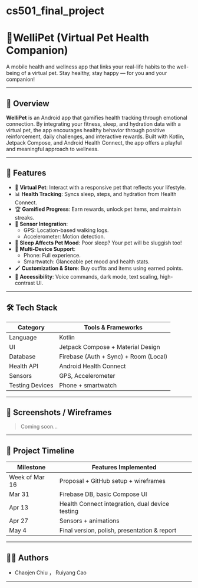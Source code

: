 # cs501_final_project
# 🐾WelliPet (Virtual Pet Health Companion)

A mobile health and wellness app that links your real-life habits to the well-being of a virtual pet. Stay healthy, stay happy — for you and your companion!

---

## 📱 Overview

**WelliPet** is an Android app that gamifies health tracking through emotional connection. By integrating your fitness, sleep, and hydration data with a virtual pet, the app encourages healthy behavior through positive reinforcement, daily challenges, and interactive rewards. Built with Kotlin, Jetpack Compose, and Android Health Connect, the app offers a playful and meaningful approach to wellness.

---

## 🎯 Features

- 🐶 **Virtual Pet**: Interact with a responsive pet that reflects your lifestyle.
- 📊 **Health Tracking**: Syncs sleep, steps, and hydration from Health Connect.
- 🏆 **Gamified Progress**: Earn rewards, unlock pet items, and maintain streaks.
- 📍 **Sensor Integration**:
  - GPS: Location-based walking logs.
  - Accelerometer: Motion detection.
- 🌙 **Sleep Affects Pet Mood**: Poor sleep? Your pet will be sluggish too!
- 🧭 **Multi-Device Support**: 
  - Phone: Full experience.
  - Smartwatch: Glanceable pet mood and health stats.
- 🖌️ **Customization & Store**: Buy outfits and items using earned points.
- 🌈 **Accessibility**: Voice commands, dark mode, text scaling, high-contrast UI.

---

## 🛠️ Tech Stack

| Category        | Tools & Frameworks                        |
|----------------|-------------------------------------------|
| Language        | Kotlin                                   |
| UI              | Jetpack Compose + Material Design         |
| Database        | Firebase (Auth + Sync) + Room (Local)     |
| Health API      | Android Health Connect                    |
| Sensors         | GPS, Accelerometer     |
| Testing Devices | Phone + smartwatch                        |

---

## 📸 Screenshots / Wireframes

> Coming soon...

---

## 🚧 Project Timeline

| Milestone      | Features Implemented                                      |
|----------------|------------------------------------------------------------|
| Week of Mar 16 | Proposal + GitHub setup + wireframes                      |
| Mar 31         | Firebase DB, basic Compose UI                        |
| Apr 13         | Health Connect integration, dual device testing           |
| Apr 27         | Sensors + animations                             |
| May 4          | Final version, polish, presentation & report              |

---

## 🙋‍♀️ Authors

- Chaojen Chiu ， Ruiyang Cao  

---

